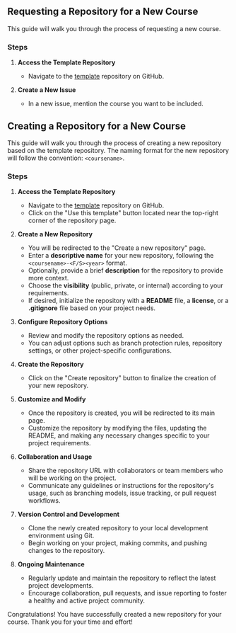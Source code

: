 ## Requesting a Repository for a New Course

This guide will walk you through the process of requesting a new course. 

### Steps

1. **Access the Template Repository**
   - Navigate to the [template](https://github.com/utce-docs/template) repository on GitHub.

2. **Create a New Issue**
   - In a new issue, mention the course you want to be included.


## Creating a Repository for a New Course

This guide will walk you through the process of creating a new repository based on the template repository. 
The naming format for the new repository will follow the convention: `<coursename>`.

### Steps

1. **Access the Template Repository**
   - Navigate to the [template](https://github.com/utce-docs/template) repository on GitHub.
   - Click on the "Use this template" button located near the top-right corner of the repository page.

2. **Create a New Repository**
   - You will be redirected to the "Create a new repository" page.
   - Enter a **descriptive name** for your new repository, following the `<coursename>-<F/S><year>` format.
   - Optionally, provide a brief **description** for the repository to provide more context.
   - Choose the **visibility** (public, private, or internal) according to your requirements.
   - If desired, initialize the repository with a **README** file, a **license**, or a **.gitignore** file based on your project needs.

3. **Configure Repository Options**
   - Review and modify the repository options as needed.
   - You can adjust options such as branch protection rules, repository settings, or other project-specific configurations.

4. **Create the Repository**
   - Click on the "Create repository" button to finalize the creation of your new repository.

5. **Customize and Modify**
   - Once the repository is created, you will be redirected to its main page.
   - Customize the repository by modifying the files, updating the README, and making any necessary changes specific to your project requirements.

6. **Collaboration and Usage**
   - Share the repository URL with collaborators or team members who will be working on the project.
   - Communicate any guidelines or instructions for the repository's usage, such as branching models, issue tracking, or pull request workflows.

7. **Version Control and Development**
   - Clone the newly created repository to your local development environment using Git.
   - Begin working on your project, making commits, and pushing changes to the repository.

8. **Ongoing Maintenance**
   - Regularly update and maintain the repository to reflect the latest project developments.
   - Encourage collaboration, pull requests, and issue reporting to foster a healthy and active project community.

Congratulations! You have successfully created a new repository for your course. 
Thank you for your time and effort!
